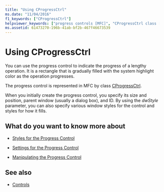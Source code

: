 ```yaml
---
title: "Using CProgressCtrl"
ms.date: "11/04/2016"
f1_keywords: ["CProgressCtrl"]
helpviewer_keywords: ["progress controls [MFC]", "CProgressCtrl class [MFC], using", "progress controls [MFC], CProgressCtrl", "progress controls [MFC], using"]
ms.assetid: 61473270-196b-41ab-bf2b-467f46673539
---
```

# Using CProgressCtrl

You can use the progress control to indicate the progress of a lengthy operation. It is a rectangle that is gradually filled with the system highlight color as the operation progresses.

The progress control is represented in MFC by class [CProgressCtrl](../mfc/reference/cprogressctrl-class.md).

When you initially create the progress control, you specify its size and position, parent window (usually a dialog box), and ID. By using the *dwStyle* parameter, you can also specify various window styles for the control and styles for how it fills.

## What do you want to know more about

- [Styles for the Progress Control](../mfc/styles-for-the-progress-control.md)

- [Settings for the Progress Control](../mfc/settings-for-the-progress-control.md)

- [Manipulating the Progress Control](../mfc/manipulating-the-progress-control.md)

## See also

- [Controls](../mfc/controls-mfc.md)
